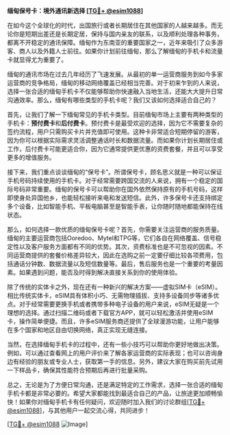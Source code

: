 **缅甸保号卡：境外通讯新选择 [[TG💪+ @esim1088](https://t.me/s/esim1088)]**

在如今这个全球化的时代，出国旅行或者长期居住在其他国家的人越来越多。而无论你是短期出差还是长期定居，保持与国内亲友的联系，以及顺利处理各种事务，都离不开稳定的通讯保障。缅甸作为东南亚的重要国家之一，近年来吸引了众多游客、商人以及外籍人士前往。如果你计划前往缅甸，那么了解缅甸的手机卡和流量卡就显得尤为重要了。

缅甸的通讯市场在过去几年经历了飞速发展。从最初的单一运营商服务到如今多家运营商的竞争格局，缅甸的移动网络覆盖已经相当完善。对于初来乍到的人来说，选择一张合适的缅甸手机卡不仅能够帮助你快速融入当地生活，还能大大提升日常沟通效率。那么，缅甸有哪些类型的手机卡呢？我们又该如何选择适合自己的？

首先，让我们了解一下缅甸常见的手机卡类型。目前缅甸市场上主要有两种类型的手机卡：**预付费卡**和**后付费卡**。预付费卡是最受欢迎的选择，因为它不需要复杂的签约流程，用户只需购买卡片并充值即可使用。这种卡非常适合短期停留的游客，因为你可以根据实际需求灵活调整通话时长和数据流量。而如果你计划长期居住或工作，后付费卡可能更适合你，因为它通常提供更优惠的资费套餐，并且可以享受更多的增值服务。

接下来，我们重点谈谈缅甸的“保号卡”。所谓保号卡，顾名思义就是一种可以保证手机号码持续使用的手机卡。对于经常需要跨国交流的人来说，拥有一个稳定的国际号码非常重要。缅甸的保号卡可以帮助你在国外依然保持原有的手机号码，这样即使身处异国他乡，也能轻松接听来电和发送短信。此外，许多保号卡还支持绑定多个设备，比如智能手机、平板电脑甚至是智能手表，让你随时随地都能保持在线状态。

那么，如何选择一款优质的缅甸保号卡呢？首先，你需要关注运营商的服务质量。缅甸的主要运营商包括Ooredoo、Mytel和TPG等，它们各自在网络覆盖、信号稳定性以及客户服务方面都有不同的优势。其次，资费标准也是不可忽视的因素。不同运营商提供的套餐价格差异较大，因此在选购之前一定要仔细比较各项费用，包括通话分钟数、数据流量以及短信数量等。最后，售后服务也是一个重要的考量因素。如果遇到问题，能否及时得到解决直接关系到你的使用体验。

除了传统的实体卡之外，现在还有一种新兴的解决方案——虚拟SIM卡（eSIM）。相比传统实体卡，eSIM具有体积小巧、无需物理插拔、支持多设备同步等诸多优点。对于经常需要更换手机或者携带多种电子设备的用户来说，eSIM无疑是一个理想的选择。通过扫描二维码或者下载官方APP，就可以轻松激活并使用eSIM卡，操作简单便捷。而且，许多eSIM服务商还提供了全球漫游功能，让用户能够在多个国家和地区自由切换网络，真正实现无缝连接。

当然，在选择缅甸手机卡的过程中，还有一些小技巧可以帮助你更好地做出决策。例如，可以通过查看网上的用户评价来了解各家运营商的实际表现；也可以咨询身边有经验的朋友或专业人士，获取第一手的信息。另外，建议大家在购买前先试用一下样品卡，确保其性能符合预期后再进行批量采购。

总之，无论是为了方便日常沟通，还是满足特定的工作需求，选择一张合适的缅甸手机卡都是非常必要的。希望大家都能找到最适合自己的产品，让旅途更加顺畅愉快！如果你对缅甸手机卡有任何疑问，欢迎随时加入我们的讨论群组[[TG💪+ @esim1088](https://t.me/s/esim1088)]，与其他用户一起交流心得，共同进步！

[[TG💪+ @esim1088](https://t.me/s/esim1088) ![Image](https://i.postimg.cc/4NQfJmqS/Snipaste-2025-05-13-00-14-12.png)]